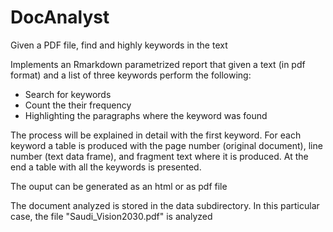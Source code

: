 # DocAnalyst
Given a PDF file, find and highly keywords in the text

Implements an Rmarkdown parametrized report that given a text (in pdf format)
and a list of three keywords perform the following:

* Search for keywords
* Count the their frequency
* Highlighting the paragraphs where the keyword was found

The process will be explained in detail with the first keyword. For each keyword
a table is produced with the page number (original document), line number (text 
data frame), and fragment text where it is produced. At the end a table with
all the keywords is presented. 

The ouput can be generated as an html or as pdf file

The document analyzed is stored in the data subdirectory. In this particular case, the file "Saudi_Vision2030.pdf" is analyzed
